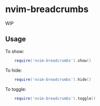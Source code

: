 # nvim-breadcrumbs
WIP

## Usage

To show:
```lua
	require('nvim-breadcrumbs').show()
```

To hide:
```lua
	require('nvim-breadcrumbs').hide()
```

To toggle:
```lua
	require('nvim-breadcrumbs').toggle()
```